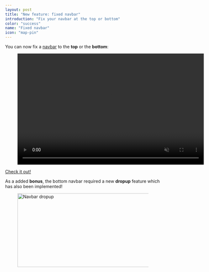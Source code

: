 ```yaml
---
layout: post
title: "New feature: fixed navbar"
introduction: "Fix your navbar at the top or bottom"
color: "success"
name: "Fixed navbar"
icon: "map-pin"
---
```


You can now fix a [navbar](/documentation/components/navbar/#fixed-navbar) to the **top** or the **bottom**:

<figure>
  <video width="602.5" height="360" autoplay muted loop>
    <source src="{{ site.url }}/images/blog/fixed-navbar.mp4" type="video/mp4">
  </video>
</figure>

[Check it out!](/documentation/components/navbar/#fixed-navbar)

As a added **bonus**, the bottom navbar required a new **dropup** feature which has also been implemented!

<figure>
  <a href="{{ site.url }}/documentation/components/navbar/#fixed-navbar">
    <img src="{{ site.url }}/images/blog/dropup.png" alt="Navbar dropup" width="660" height="239">
  </a>
</figure>

